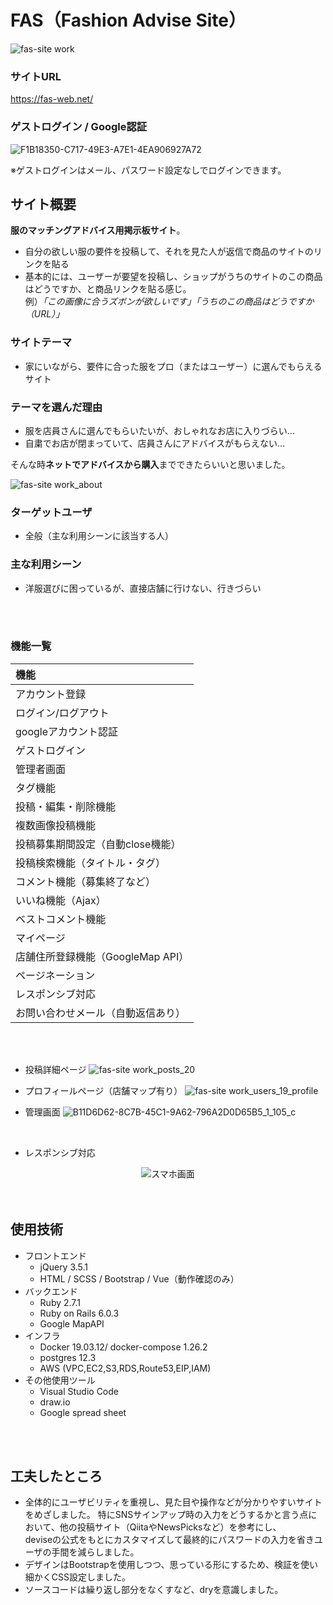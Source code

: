 # FAS（Fashion Advise Site）
![fas-site work](https://user-images.githubusercontent.com/62799261/127780040-9f26a96b-8243-4cd3-be77-56fe81117af2.png)

### サイトURL
https://fas-web.net/

### ゲストログイン / Google認証
![F1B18350-C717-49E3-A7E1-4EA906927A72](https://user-images.githubusercontent.com/62799261/138542874-438e857a-4f95-41f4-bfdf-21f1616d3290.jpeg)

※ゲストログインはメール、パスワード設定なしでログインできます。

## サイト概要
**服のマッチングアドバイス用掲示板サイト**。<br>
- 自分の欲しい服の要件を投稿して、それを見た人が返信で商品のサイトのリンクを貼る<br>
- 基本的には、ユーザーが要望を投稿し、ショップがうちのサイトのこの商品はどうですか、と商品リンクを貼る感じ。<br>
例）*「この画像に合うズボンが欲しいです」「うちのこの商品はどうですか（URL）」*

### サイトテーマ
- 家にいながら、要件に合った服をプロ（またはユーザー）に選んでもらえるサイト

### テーマを選んだ理由
- 服を店員さんに選んでもらいたいが、おしゃれなお店に入りづらい...
- 自粛でお店が閉まっていて、店員さんにアドバイスがもらえない...

そんな時**ネットでアドバイスから購入**までできたらいいと思いました。

![fas-site work_about](https://user-images.githubusercontent.com/62799261/127780114-9fbd7979-69d0-4368-9d21-75cdf774a335.png)

### ターゲットユーザ
- 全般（主な利用シーンに該当する人）

### 主な利用シーン
- 洋服選びに困っているが、直接店舗に行けない、行きづらい
<br/>
<br/>

### 機能一覧
|機能|
| :-- |
| アカウント登録 |
| ログイン/ログアウト |
| googleアカウント認証 |
| ゲストログイン |
| 管理者画面 |
| タグ機能 |
| 投稿・編集・削除機能 |
| 複数画像投稿機能 |
| 投稿募集期間設定（自動close機能） |
| 投稿検索機能（タイトル・タグ） |
| コメント機能（募集終了など） |
| いいね機能（Ajax） |
| ベストコメント機能 |
| マイページ |
| 店舗住所登録機能（GoogleMap API） |
| ページネーション |
| レスポンシブ対応 |
| お問い合わせメール（自動返信あり） |

<br/>
<br/>

- 投稿詳細ページ
![fas-site work_posts_20](https://user-images.githubusercontent.com/62799261/128077540-19d57074-dc36-4caf-b622-a7c02c977c5f.png)

- プロフィールページ（店舗マップ有り）
![fas-site work_users_19_profile](https://user-images.githubusercontent.com/62799261/128078152-e9c48b23-1375-4f1d-98a0-47bd8c33539a.png)

- 管理画面
![B11D6D62-8C7B-45C1-9A62-796A2D0D65B5_1_105_c](https://user-images.githubusercontent.com/62799261/128077059-f4b5a83d-3fc2-422d-b602-967a1f5ef266.jpeg)

<br/>

- レスポンシブ対応
<div align="center">
   <img src="https://user-images.githubusercontent.com/62799261/128885489-49a73fd6-4bda-405e-9d26-6173077b2597.jpeg" alt="スマホ画面">
</div>
<br/>
<br/>

## 使用技術
* フロントエンド
    * jQuery 3.5.1
    * HTML / SCSS / Bootstrap / Vue（動作確認のみ）
* バックエンド
    * Ruby 2.7.1
    * Ruby on Rails 6.0.3
    * Google MapAPI
* インフラ
    * Docker 19.03.12/ docker-compose 1.26.2
    * postgres 12.3
    * AWS (VPC,EC2,S3,RDS,Route53,EIP,IAM)
* その他使用ツール
    * Visual Studio Code
    * draw.io
    * Google spread sheet
<br/>
<br/>

## 工夫したところ
- 全体的にユーザビリティを重視し、見た目や操作などが分かりやすいサイトをめざしました。
特にSNSサインアップ時の入力をどうするかと言う点において、他の投稿サイト（QiitaやNewsPicksなど）を参考にし、</br>deviseの公式をもとにカスタマイズして最終的にパスワードの入力を省きユーザの手間を減らしました。
- デザインはBootstrapを使用しつつ、思っている形にするため、検証を使い細かくCSS設定しました。
- ソースコードは繰り返し部分をなくすなど、dryを意識しました。
